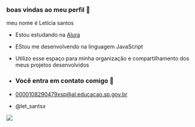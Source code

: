 ### boas vindas ao meu perfil 🖤

meu nome é Letícia santos 

- Estou estudando na [Alura](https://www.alura.com.br)
- EStou me desenvolvendo na linguagem JavaScript
- Utilizo esse espaço para minha organização e compartilhamento dos meus projetos desenvolvidos

- ### Você entra em contato comigo 📧

- 0000108290479xsp@al.educacao.sp.gov.br

-  @let_santsx

![](https://media1.tenor.com/m/fQSZLSI7X8cAAAAC/its-him-jj-maybank.gif)
